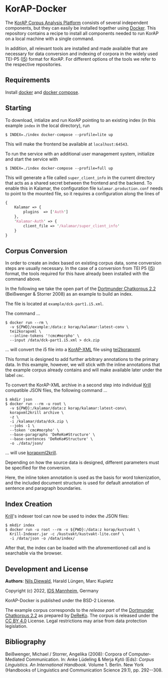 # KorAP-Docker

The [KorAP Corpus Analysis Platform](http://korap.ids-mannheim.de/)
consists of several independent components,
but they can easily be installed together using
[Docker](https://www.docker.com/).
This repository contains a recipe to install all
components needed to run KorAP on a local machine
with a single command.

In addition, all relevant tools are installed and
made available that are necessary for data conversion
and indexing of corpora in the widely used TEI-P5
([I5](https://www.ids-mannheim.de/en/digspra/corpus-linguistics/projects/corpus-development/ids-text-model/)) format for KorAP.
For different options of the tools we refer to the
respective repositories.


## Requirements

Install [docker](https://www.docker.com/) and
[docker compose](https://github.com/docker/compose).


## Starting

To download, intialize and run KorAP pointing to an existing index
(in this example `index` in the local directory), run

```shell
$ INDEX=./index docker-compose --profile=lite up
```

This will make the frontend be available at
`localhost:64543`.

To run the service with an additional user management system,
initialize and start the service with

```shell
$ INDEX=./index docker-compose --profile=full up
```

This will generate a file called `super_client_info` in the
current directory that acts as a shared secret between the frontend and the backend.
To enable this in Kalamar, the configuration file `kalamar.production.conf`
needs to point to the mounted file, so it requires a configuration along the lines of

```perl
{
    Kalamar => {
        plugins  => ['Auth']
    },
    'Kalamar-Auth' => {
        client_file => '/kalamar/super_client_info'
    }
}
```


## Corpus Conversion

In order to create an index based on existing
corpus data, some conversion steps are usually
necessary.
In the case of a conversion from TEI P5
([I5](https://www.ids-mannheim.de/en/digspra/corpus-linguistics/projects/corpus-development/ids-text-model/)) format,
the tools required for this have already been installed
with the command above.

In the following we take the open part of the
[Dortmunder Chatkorpus 2.2](https://www.uni-due.de/germanistik/chatkorpus/)
(Beißwenger & Storrer 2008) as an example to build an index.

The file is located at `example/dck-part1.i5.xml`.

The command ...

```shell
$ docker run --rm \
  -v ${PWD}/example:/data:z korap/kalamar:latest-conv \
  tei2korapxml \
  --inline-tokens '!cmc#morpho' \
  --input /data/dck-part1.i5.xml > dck.zip
```

... will convert the i5 file into a
[KorAP-XML](https://github.com/KorAP/KorAP-XML-Krill#about-korap-xml)
file using
[tei2korapxml](https://github.com/KorAP/KorAP-XML-TEI).

This format is designed to add further arbitrary annotations
to the primary data. In this example, however, we will stick
with the inline annotations that the example corpus already
contains and will make available later under the label `cmc`.

To convert the KorAP-XML archive in a second step
into individual [Krill](https://github.com/KorAP/Krill) compatible
JSON files, the following command ...

```shell
$ mkdir json
$ docker run --rm -u root \
  -v ${PWD}:/kalamar/data:z korap/kalamar:latest-conv\
  korapxml2krill archive \
  -z \
  -i /kalamar/data/dck.zip \
  --jobs -1 \
  --token 'cmc#morpho' \
  --base-paragraphs 'DeReKo#Structure' \
  --base-sentences 'DeReKo#Structure' \
  -o ./data/json/
```

... will use [korapxml2krill](https://github.com/KorAP/KorAP-XML-Krill).

Depending on how the source data is designed,
different parameters must be specified for the conversion.

Here, the inline token annotation is used as the basis for
word tokenization, and the included document structure is 
used for default annotation of sentence and paragraph boundaries.


## Index Creation

[Krill](https://github.com/KorAP/Krill)'s indexer tool can now
be used to index the JSON files:

```shell
$ mkdir index
$ docker run -u root --rm -v ${PWD}:/data:z korap/kustvakt \
  Krill-Indexer.jar -c /kustvakt/kustvakt-lite.conf \
  -i /data/json -o /data/index/
```

After that, the index can be loaded with the aforementioned
call and is searchable via the browser.

## Development and License

**Authors**: [Nils Diewald](https://www.nils-diewald.de/), Harald Lüngen, Marc Kupietz

Copyright (c) 2022, [IDS Mannheim](https://www.ids-mannheim.de/), Germany

KorAP-Docker is published under the BSD-2 License.

The example corpus corresponds to the *release part* of the
[Dortmunder Chatkorpus 2.2](https://www.uni-due.de/germanistik/chatkorpus/)
as prepared by
[DeReKo](https://www.ids-mannheim.de/digspra/kl/projekte/korpora/).
The corpus is released under the [CC BY 4.0](https://creativecommons.org/licenses/by/4.0/) License.
Legal restrictions may arise from data protection legislation.


## Bibliography

Beißwenger, Michael / Storrer, Angelika (2008):
Corpora of Computer-Mediated Communication.
In: Anke Lüdeling & Merja Kytö (Eds): *Corpus Linguistics. An International Handbook.*
Volume 1. Berlin. New York (Handbooks of Linguistics and Communication Science 29.1),
pp. 292--308.
